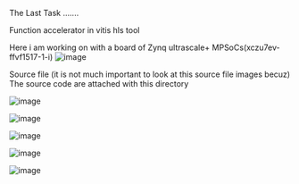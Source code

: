 The Last Task .......

Function accelerator in vitis hls tool

Here i am working on with a board of Zynq ultrascale+ MPSoCs(xczu7ev-ffvf1517-1-i)
![image](https://github.com/user-attachments/assets/966185a2-7693-43aa-969d-0295b5ffd729)

Source file (it is not much important to look at this source file images becuz)
The source code are attached with this directory 

![image](https://github.com/user-attachments/assets/813bd1e1-6f52-4f62-95a2-0584a166cfd5)

![image](https://github.com/user-attachments/assets/4b1afbd9-961f-47a3-b74f-827e7a0672c5)

![image](https://github.com/user-attachments/assets/2cdb51b4-25fd-4bd2-84cc-86d545163848)

![image](https://github.com/user-attachments/assets/6eb6d404-74b5-4c19-963a-69ae29cc293b)

![image](https://github.com/user-attachments/assets/6e4ae732-6934-411c-9b6d-2c4881b40d71)

